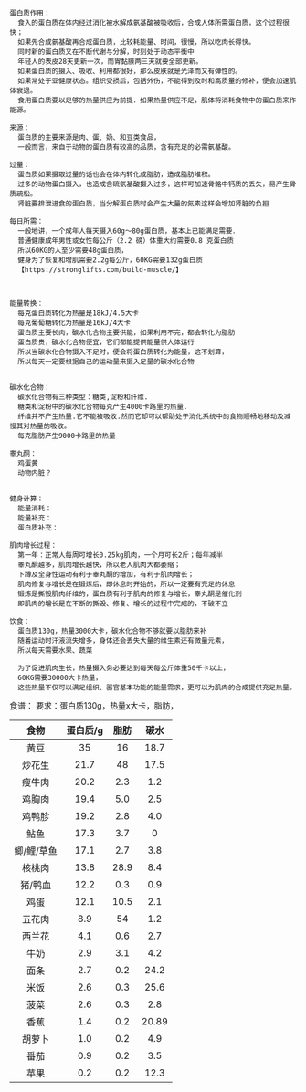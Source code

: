 ```
蛋白质作用：
  食入的蛋白质在体内经过消化被水解成氨基酸被吸收后，合成人体所需蛋白质，这个过程很快；
  如果先合成氨基酸再合成蛋白质，比较耗能量、时间，很慢，所以吃肉长得快。
  同时新的蛋白质又在不断代谢与分解，时刻处于动态平衡中
  年轻人的表皮28天更新一次，而胃黏膜两三天就要全部更新。
  如果蛋白质的摄入、吸收、利用都很好，那么皮肤就是光泽而又有弹性的。
  如果常处于亚健康状态。组织受损后，包括外伤，不能得到及时和高质量的修补，便会加速肌体衰退。
  食用蛋白质要以足够的热量供应为前提．如果热量供应不足，肌体将消耗食物中的蛋白质来作能源。

来源：
  蛋白质的主要来源是肉、蛋、奶、和豆类食品，
  一般而言，来自于动物的蛋白质有较高的品质，含有充足的必需氨基酸。

过量：
  蛋白质如果摄取过量的话也会在体内转化成脂肪，造成脂肪堆积。
  过多的动物蛋白摄入，也造成含硫氨基酸摄入过多，这样可加速骨骼中钙质的丢失，易产生骨质疏松。
  肾脏要排泄进食的蛋白质，当分解蛋白质时会产生大量的氮素这样会增加肾脏的负担

每日所需：
  一般地讲，一个成年人每天摄入60g～80g蛋白质，基本上已能满足需要．
  普通健康成年男性或女性每公斤（2.2 磅）体重大约需要0.8 克蛋白质
  所以60KG的人至少需要48g蛋白质，
  健身为了恢复和增肌需要2.2g每公斤，60KG需要132g蛋白质
  【https://stronglifts.com/build-muscle/】



能量转换：
  每克蛋白质转化为热量是18kJ/4.5大卡
  每克葡萄糖转化为热量是16kJ/4大卡
  蛋白质主要长肉，碳水化合物主要供能，如果利用不完，都会转化为脂肪
  蛋白质贵，碳水化合物便宜，它们都能提供能量供人体运行
  所以当碳水化合物摄入不足时，便会将蛋白质转化为能量，这不划算，
  所以每天一定要根据自己的运动量来摄入足量的碳水化合物


碳水化合物：
  碳水化合物有三种类型：糖类,淀粉和纤维.
  糖类和淀粉中的碳水化合物每克产生4000卡路里的热量.
  纤维并不产生热量.它不能被吸收.然而它却可以帮助处于消化系统中的食物顺畅地移动及减慢其对热量的吸收。
  每克脂肪产生9000卡路里的热量

睾丸酮：
  鸡蛋黄
  动物内脏？


健身计算：
  能量消耗：
  能量补充：
  蛋白质补充：

肌肉增长过程：
  第一年：正常人每周可增长0.25kg肌肉，一个月可长2斤；每年减半
  睾丸酮越多，肌肉增长越快，所以老人肌肉大都萎缩；
  下蹲及全身性运动有利于睾丸酮的增加，有利于肌肉增长；
  肌肉修复与增长是在锻炼后，即休息时开始的，所以一定要有充足的休息
  锻炼是撕毁肌肉纤维的，蛋白质有利于肌肉的修复与增长，睾丸酮是催化剂
  即肌肉的增长是在不断的撕毁、修复、增长的过程中完成的，不破不立

饮食：
  蛋白质130g，热量3000大卡，碳水化合物不够就要以脂肪来补
  随着运动时汗液流失增多，身体还会丢失大量的维生素还有微量元素，
  所以每天需要水果、蔬菜

  为了促进肌肉生长，热量摄入务必要达到每天每公斤体重50千卡以上，
  60KG需要30000大卡热量，
  这些热量不仅可以满足组织、器官基本功能的能量需求，更可以为肌肉的合成提供充足热量。
```

食谱：
要求：蛋白质130g，热量x大卡，脂肪，

食物|蛋白质/g|脂肪|碳水
:-:|:-:|:-:|:-:
黄豆|35|16|18.7
炒花生|21.7|48|17.5
瘦牛肉|20.2|2.3|1.2
鸡胸肉|19.4|5.0|2.5
鸡鸭胗|19.2|2.8|4.0
鲇鱼|17.3|3.7|0
鲫/鲤/草鱼|17.1|2.7|3.8
核桃肉|13.8|28.9|8.4
猪/鸭血|12.2|0.3|0.9
鸡蛋|12.1|10.5|2.1
五花肉|8.9|54|1.2
西兰花|4.1|0.6|2.7
牛奶|2.9|3.1|4.2
面条|2.7|0.2|24.2
米饭|2.6|0.3|25.6
菠菜|2.6|0.3|2.8
香蕉|1.4|0.2|20.89
胡萝卜|1.0|0.2|4.9
番茄|0.9|0.2|3.5
苹果|0.2|0.2|12.3
